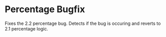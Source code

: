 # Percentage Bugfix

Fixes the 2.2 percentage bug. Detects if the bug is occuring and reverts to 2.1 percentage logic.

